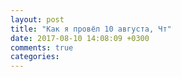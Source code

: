 ```yaml
---
layout: post
title: "Как я провёл 10 августа, Чт"
date: 2017-08-10 14:08:09 +0300
comments: true
categories: 
---
```

